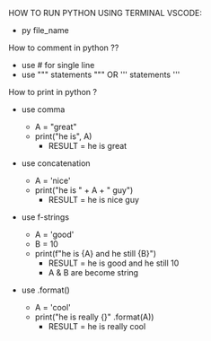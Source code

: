 HOW TO RUN PYTHON USING TERMINAL VSCODE:
- py file_name

How to comment in python ??
-  use # for single line
- use """ statements """ OR ''' statements '''

How to print in python ?
- use comma
    - A = "great"
    - print("he is", A)
        - RESULT = he is great

- use concatenation
    - A = 'nice'
    - print("he is " + A + " guy")
        - RESULT = he is nice guy

- use f-strings
    - A = 'good'
    - B = 10
    - print(f"he is {A} and he still {B}")
        - RESULT = he is good and he still 10
        - A & B are become string

- use .format()
    - A = 'cool'
    - print("he is really {}" .format(A))
        - RESULT = he is really cool